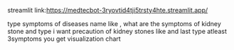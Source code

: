 streamlit link:https://medtecbot-3ryovtid4tji5trsty4hte.streamlit.app/

type symptoms of diseases name like , what are the symptoms of kidney stone and type i want precaution of kidney stones like and last type atleast 3symptoms you get visualization chart
